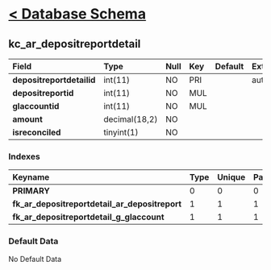 # [< Database Schema](DatabaseSchema.md) #

## kc\_ar\_depositreportdetail ##
| **Field** | Type | Null | Key | Default | Extra | Comment |
|:----------|:-----|:-----|:----|:--------|:------|:--------|
| **depositreportdetailid** | int(11) | NO   | PRI |         | auto\_increment |         |
| **depositreportid** | int(11) | NO   | MUL |         |       |         |
| **glaccountid** | int(11) | NO   | MUL |         |       |         |
| **amount** | decimal(18,2) | NO   |     |         |       |         |
| **isreconciled** | tinyint(1) | NO   |     |         |       |         |


### Indexes ###
| **Keyname** | Type | Unique | Packed | Column | Seq | Cardinality | Collation | Null | Comment |
|:------------|:-----|:-------|:-------|:-------|:----|:------------|:----------|:-----|:--------|
| **PRIMARY** | 0    | 0      | 0      | depositreportdetailid | 1   | 0           | A         | 0    | 0       |
| **fk\_ar\_depositreportdetail\_ar\_depositreport** | 1    | 1      | 1      | depositreportid | 1   |             | A         | 1    | 1       |
| **fk\_ar\_depositreportdetail\_g\_glaccount** | 1    | 1      | 1      | glaccountid | 1   |             | A         | 1    | 1       |


### Default Data ###
No Default Data